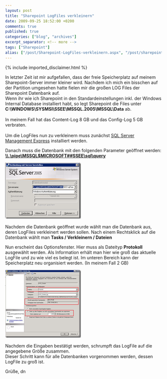 ```yaml
---
layout: post
title: "Sharepoint LogFiles verkleinern"
date: 2009-09-25 18:52:00 +0200
comments: true
published: true
categories: ["blog", "archives"]
excerpt_separator: <!-- more -->
tags: ["Sharepoint"]
alias: ["/post/Sharepoint-LogFiles-verkleinern.aspx", "/post/sharepoint-logfiles-verkleinern.aspx"]
---
```

<!-- more -->
{% include imported_disclaimer.html %}
<p>In letzter Zeit ist mir aufgefallen, dass der freie Speicherplatz auf meinem Sharepoint-Server immer kleiner wird. Nachdem ich mich ein bisschen auf der Partition umgesehen hatte fielen mir die großen LOG Files der Sharepoint Datenbank auf.    <br />Wenn ihr wie ich Sharepoint in den Standardeinstellungen inkl. der Windows Internal Database installiert habt, so legt Sharepoint die Files unter <strong>C:\WINDOWS\SYSMSI\SSEE\MSSQL.2005\MSSQL\Data</strong> ab.     <br />    <br />In meinem Fall hat das Content-Log 8 GB und das Config-Log 5 GB verbraten.     <br />    <br />Um die LogFiles nun zu verkleinern muss zunächst <a href="http://www.microsoft.com/downloadS/details.aspx?familyid=08E52AC2-1D62-45F6-9A4A-4B76A8564A2B&amp;displaylang=de" target="_blank">SQL Server Management Express</a> installiert werden.</p>  <p>Danach muss die Datenbank mit den folgenden Parameter geöffnet werden: <a href="file://\\.\pipe\MSSQL$MICROSOFT##SSEE\sql\query"><strong>\\.\pipe\MSSQL$MICROSOFT##SSEE\sql\query</strong></a></p>  <p><a href="/assets/image_71.png" target="_blank"><img style="border-right-width: 0px; display: inline; border-top-width: 0px; border-bottom-width: 0px; border-left-width: 0px" title="image" border="0" alt="image" src="/assets/image_thumb_71.png" width="244" height="180" /></a> </p>  <p>Nachdem die Datenbank geöffnet wurde wählt man die Datenbank aus, deren LogFiles verkleinert werden sollen. Nach einem Rechtsklick auf die Datenbank wählt man <strong>Tasks / Verkleinern / Dateien</strong></p>  <p>Nun erscheint das Optionsfenster. Hier muss als Dateityp <strong>Protokoll </strong>ausgewählt werden. Als Information erhält man hier wie groß das aktuelle LogFile und zu wie viel es belegt ist. Im unteren Bereich kann der Speicherplatz neu organisiert werden. (In meinem Fall 2 GB)</p>  <p><a href="/assets/image_72.png"><img style="border-right-width: 0px; display: inline; border-top-width: 0px; border-bottom-width: 0px; border-left-width: 0px" title="image" border="0" alt="image" src="/assets/image_thumb_72.png" width="244" height="218" /></a> </p>  <p>Nachdem die Eingaben bestätigt werden, schrumpft das LogFile auf die angegebene Größe zusammen.    <br />Dieser Schritt kann für alle Datenbanken vorgenommen werden, dessen LogFile zu groß ist.</p>  <p>Grüße, dn</p>
